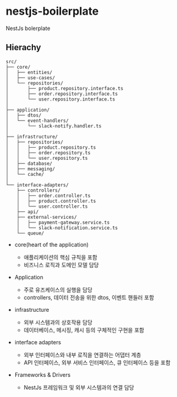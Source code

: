 # nestjs-boilerplate

NestJs bolerplate

## Hierachy

```
src/
├── core/
│   ├── entities/
│   ├── use-cases/
│   └── repositories/
│       ├── product.repository.interface.ts
│       ├── order.repository.interface.ts
│       └── user.repository.interface.ts
│
├── application/
│   ├── dtos/
│   └── event-handlers/
│       └── slack-notify.handler.ts
│
├── infrastructure/
│   ├── repositories/
│   │   ├── product.repository.ts
│   │   ├── order.repository.ts
│   │   └── user.repository.ts
│   ├── database/
│   ├── messaging/
│   └── cache/
│
└── interface-adapters/
    ├── controllers/
    │   ├── order.controller.ts
    │   ├── product.controller.ts
    │   └── user.controller.ts
    ├── api/
    ├── external-services/
    │   ├── payment-gateway.service.ts
    │   └── slack-notification.service.ts
    └── queue/

```

- core(heart of the application)

  - 애플리케이션의 핵심 규칙을 포함
  - 비즈니스 로직과 도메인 모델 담당

- Application

  - 주로 유즈케이스의 실행을 담당
  - controllers, 데이터 전송을 위한 dtos, 이벤트 핸들러 포함

- infrastructure

  - 외부 시스템과의 상호작용 담당
  - 데이터베이스, 메시징, 캐시 등의 구체적인 구현을 포함

- interface adapters

  - 외부 인터페이스와 내부 로직을 연결하는 어댑터 계층
  - API 인터페이스, 외부 서비스 인터페이스, 큐 인터페이스 등을 포함

- Frameworks & Drivers
  - NestJs 프레임워크 및 외부 시스템과의 연결 담당
